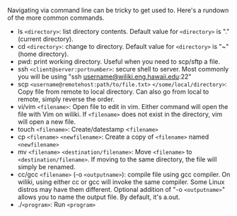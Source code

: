 Navigating via command line can be tricky to get used to. Here's a rundown of the more common commands.

* ls `<directory>`: list directory contents. Default value for `<directory>` is "." (current directory).
* cd `<directory>`: change to directory. Default value for `<directory>` is "~" (home directory).
* pwd: print working directory. Useful when you need to scp/sftp a file.
* ssh `<client@server:portnumber>`: secure shell to server. Most commonly you will be using "ssh username@wiliki.eng.hawaii.edu:22"
* scp `<username@remotehost:path/to/file.txt>` `</some/local/directory>`: Copy file from remote to local directory. Can also go from local to remote, simply reverse the order.
* vi/vim `<filename>`: Open file to edit in vim. Either command will open the file with Vim on wiliki. If `<filename>` does not exist in the directory, vim will open a new file.
* touch `<filename>`: Create/datestamp <`filename>`
* cp `<filename>` `<newfilename>`: Create a copy of `<filename>` named `<newfilename>`
* mv `<filename>` `<destination/filename>`: Move `<filename>` to `<destination/filename>`. If moving to the same directory, the file will simply be renamed.
* cc/gcc `<filename>` (-o `<outputname>`): compile file using gcc compiler. On wiliki, using either cc or gcc will invoke the same compiler. Some Linux distros may have them different. Optional addition of "-o `<outputname>`" allows you to name the output file. By default, it's a.out.
* ./`<program>`: Run `<program>`
